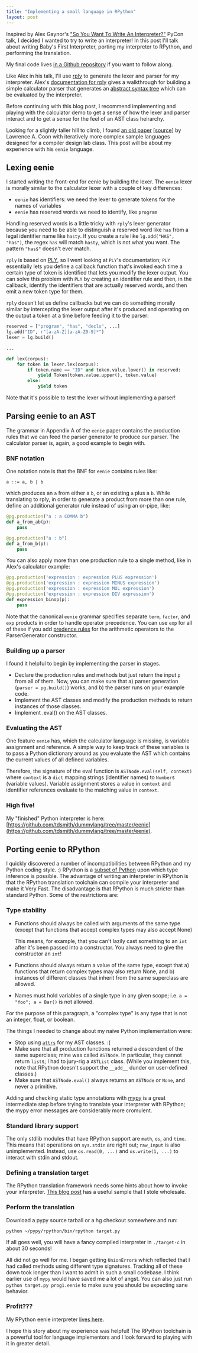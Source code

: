 ```yaml
---
title: "Implementing a small language in RPython"
layout: post
---
```


Inspired by Alex Gaynor's ["So You Want To Write An Interpreter?"](https://www.youtube.com/watch?v=LCslqgM48D4) PyCon talk, I decided I wanted to try to write an interpreter! In this post I'll talk about writing Baby's First Interpreter, porting my interpreter to RPython, and performing the translation.

My final code lives [in a Github repository](https://github.com/tdsmith/dummylang) if you want to follow along.

Like Alex in his talk, I'll use [rply](https://github.com/alex/rply) to generate the lexer and parser for my interpreter. Alex's [documentation for rply](https://rply.readthedocs.io/en/latest/) gives a walkthrough for building a simple calculator parser that generates an [abstract syntax tree](https://en.wikipedia.org/wiki/Abstract_syntax_tree) which can be evaluated by the interpreter.

Before continuing with this blog post, I recommend implementing and playing with the calculator demo to get a sense of how the lexer and parser interact and to get a sense for the feel of an AST class heirarchy.

Looking for a slightly taller hill to climb, I found [an old paper](/img/eeniemeeny.pdf) [[source]](http://dl.acm.org/citation.cfm?id=234880) by Lawrence A. Coon with iteratively more complex sample languages designed for a compiler design lab class. This post will be about my experience with his `eenie` language.

## Lexing eenie

I started writing the front-end for eenie by building the lexer. The `eenie` lexer is morally similar to the calculator lexer with a couple of key differences:

* `eenie` has identifiers: we need the lexer to generate tokens for the names of variables
* `eenie` has reserved words we need to identify, like `program`

Handling reserved words is a little tricky with `rply`'s lexer generator because you need to be able to distinguish a reserved word like `has` from a legal identifier name like `hasty`. If you create a rule like `lg.add("HAS", "has")`, the regex `has` will match `hasty`, which is not what you want. The pattern `"has$"` doesn't ever match.

`rply` is based on [PLY](http://www.dabeaz.com/ply/), so I went looking at `PLY`'s documentation; `PLY` essentially lets you define a callback function that's invoked each time a certain type of token is identified that lets you modify the lexer output. You can solve this problem with `PLY` by creating an identifier rule and then, in the callback, identify the identifiers that are actually reserved words, and then emit a new token type for them.

`rply` doesn't let us define callbacks but we can do something morally similar by intercepting the lexer output after it's produced and operating on the output a token at a time before feeding it to the parser:

```python
reserved = ["program", "has", "decls", ...]
lg.add("ID", r"[a-zA-Z][a-zA-Z0-9]*")
lexer = lg.build()

...

def lex(corpus):
	for token in lexer.lex(corpus):
		if token.name == "ID" and token.value.lower() in reserved:
			yield Token(token.value.upper(), token.value)
		else:
			yield token
```

Note that it's possible to test the lexer without implementing a parser!

## Parsing eenie to an AST

The grammar in Appendix A of the `eenie` paper contains the production rules that we can feed the parser generator to produce our parser. The calculator parser is, again, a good example to begin with.

### BNF notation

One notation note is that the BNF for `eenie` contains rules like:

`a ::= a, b | b`

which produces an `a` from either a `b`, or an existing `a` plus a `b`. While translating to rply, in order to generate a product from more than one rule, define an additional generator rule instead of using an or-pipe, like:

```python
@pg.production("a : a COMMA b")
def a_from_ab(p):
	pass

@pg.production("a : b")
def a_from_b(p):
	pass
```

You can also apply more than one production rule to a single method, like in Alex's calculator example:

```python
@pg.production('expression : expression PLUS expression')
@pg.production('expression : expression MINUS expression')
@pg.production('expression : expression MUL expression')
@pg.production('expression : expression DIV expression')
def expression_binop(p):
	pass
```

Note that the canonical `eenie` grammar specifies separate `term`, `factor`, and `exp` products in order to handle operator precedence. You can use `exp` for all of these if you add [predence rules](https://rply.readthedocs.io/en/latest/api/rply.html#rply.ParserGenerator) for the arithmetic operators to the ParserGenerator constructor.

### Building up a parser

I found it helpful to begin by implementing the parser in stages.

* Declare the production rules and methods but just return the input `p` from all of them. Now, you can make sure that a) parser generation (`parser = pg.build()`) works, and b) the parser runs on your example code.
* Implement the AST classes and modify the production methods to return instances of those classes.
* Implement .eval() on the AST classes.

### Evaluating the AST

One feature `eenie` has, which the calculator language is missing, is variable assignment and reference. A simple way to keep track of these variables is to pass a Python dictionary around as you evaluate the AST which contains the current values of all defined variables.

Therefore, the signature of the eval function is `ASTNode.eval(self, context)` where `context` is a `dict` mapping strings (identifier names) to `Number`s (variable values). Variable assignment stores a value in `context` and identifier references evaluate to the matching value in `context`.

### High five!

My "finished" Python interpreter is here: [https://github.com/tdsmith/dummylang/tree/master/eenie](https://github.com/tdsmith/dummylang/tree/master/eenie).

## Porting eenie to RPython

I quickly discovered a number of incompatibilities between RPython and my Python coding style. :) RPython is a [subset of Python](http://rpython.readthedocs.io/en/latest/rpython.html) upon which type inference is possible. The advantage of writing an interpreter in RPython is that the RPython translation toolchain can compile your interpreter and make it Very Fast. The disadvantage is that RPython is much stricter than standard Python. Some of the restrictions are:

### Type stability

* Functions should always be called with arguments of the same type (except that functions that accept complex types may also accept None)

  This means, for example, that you can't lazily cast something to an `int` after it's been passed into a constructor. You always need to give the constructor an `int`!
  
* Functions should always return a value of the same type, except that a) functions that return complex types may also return None, and b) instances of different classes that inherit from the same superclass are allowed.

* Names must hold variables of a single type in any given scope; i.e. `a = "foo"; a = Bar()` is not allowed.

For the purpose of this paragraph, a "complex type" is any type that is not an integer, float, or boolean.

The things I needed to change about my naïve Python implementation were:

* Stop using [`attrs`](https://attrs.readthedocs.io/en/stable/) for my AST classes. :(
* Make sure that all production functions returned a descendent of the same superclass; mine was called `ASTNode`. In particular, they cannot return `list`s; I had to jury-rig a `ASTList` class. (While you implement this, note that RPython doesn't support the `__add__` dunder on user-defined classes.)
* Make sure that `ASTNode.eval()` always returns an `ASTNode` or `None`, and never a primitive.

Adding and checking static type annotations with [mypy](http://mypy-lang.org/) is a great intermediate step before trying to translate your interpreter with RPython; the mypy error messages are considerably more cromulent.

### Standard library support

The only stdlib modules that have RPython support are `math`, `os`, and `time`. This means that operations on `sys.stdin` are right out; `raw_input` is also unimplemented. Instead, use `os.read(0, ...)` and `os.write(1, ...)` to interact with stdin and stdout.

### Defining a translation target

The RPython translation framework needs some hints about how to invoke your interpreter. [This blog post](https://morepypy.blogspot.com/2011/04/tutorial-writing-interpreter-with-pypy.html#pypy-translation) has a useful sample that I stole wholesale.

### Perform the translation

Download a pypy source tarball or a hg checkout somewhere and run:

`python ~/pypy/rpython/bin/rpython target.py`

If all goes well, you will have a fancy compiled interpreter in `./target-c` in about 30 seconds!

All did not go well for me. I began getting `UnionError`s which reflected that I had called methods using different type signatures. Tracking all of these down took longer than I want to admit in such a small codebase. I think earlier use of `mypy` would have saved me a lot of angst. You can also just run `python target.py prog1.eenie` to make sure you should be expecting sane behavior.

### Profit???

My RPython eenie interpreter [lives here](https://github.com/tdsmith/dummylang/tree/master/eenie_rpython).

I hope this story about my experience was helpful! The RPython toolchain is a powerful tool for language implementors and I look forward to playing with it in greater detail.